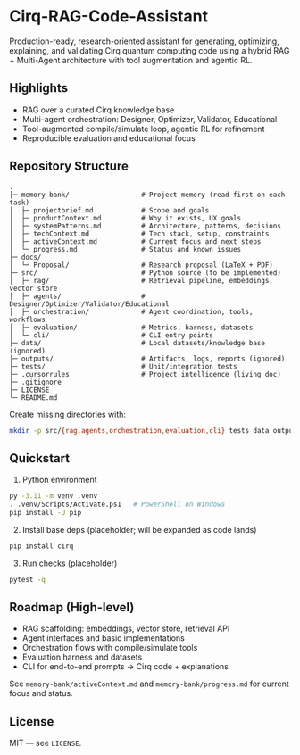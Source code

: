 # Cirq-RAG-Code-Assistant

Production-ready, research-oriented assistant for generating, optimizing, explaining, and validating Cirq quantum computing code using a hybrid RAG + Multi-Agent architecture with tool augmentation and agentic RL.

## Highlights
- RAG over a curated Cirq knowledge base
- Multi-agent orchestration: Designer, Optimizer, Validator, Educational
- Tool-augmented compile/simulate loop, agentic RL for refinement
- Reproducible evaluation and educational focus

## Repository Structure

```
.
├─ memory-bank/                  # Project memory (read first on each task)
│  ├─ projectbrief.md            # Scope and goals
│  ├─ productContext.md          # Why it exists, UX goals
│  ├─ systemPatterns.md          # Architecture, patterns, decisions
│  ├─ techContext.md             # Tech stack, setup, constraints
│  ├─ activeContext.md           # Current focus and next steps
│  └─ progress.md                # Status and known issues
├─ docs/
│  └─ Proposal/                  # Research proposal (LaTeX + PDF)
├─ src/                          # Python source (to be implemented)
│  ├─ rag/                       # Retrieval pipeline, embeddings, vector store
│  ├─ agents/                    # Designer/Optimizer/Validator/Educational
│  ├─ orchestration/             # Agent coordination, tools, workflows
│  ├─ evaluation/                # Metrics, harness, datasets
│  └─ cli/                       # CLI entry points
├─ data/                         # Local datasets/knowledge base (ignored)
├─ outputs/                      # Artifacts, logs, reports (ignored)
├─ tests/                        # Unit/integration tests
├─ .cursorrules                  # Project intelligence (living doc)
├─ .gitignore
├─ LICENSE
└─ README.md
```

Create missing directories with:

```bash
mkdir -p src/{rag,agents,orchestration,evaluation,cli} tests data outputs
```

## Quickstart

1) Python environment

```bash
py -3.11 -m venv .venv
. .venv/Scripts/Activate.ps1   # PowerShell on Windows
pip install -U pip
```

2) Install base deps (placeholder; will be expanded as code lands)

```bash
pip install cirq
```

3) Run checks (placeholder)

```bash
pytest -q
```

## Roadmap (High-level)
- RAG scaffolding: embeddings, vector store, retrieval API
- Agent interfaces and basic implementations
- Orchestration flows with compile/simulate tools
- Evaluation harness and datasets
- CLI for end-to-end prompts → Cirq code + explanations

See `memory-bank/activeContext.md` and `memory-bank/progress.md` for current focus and status.

## License

MIT — see `LICENSE`.
